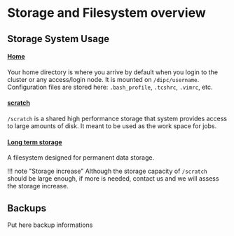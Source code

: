# Storage and Filesystem overview

## Storage System Usage 

#### [Home](home/index.md)
Your home directory is where you arrive by default when you login to the cluster or any access/login node. It is mounted on `/dipc/username`. Configuration files are stored here: `.bash_profile`, `.tcshrc`, `.vimrc`, etc. 

#### [scratch](scratch/index.md)
`/scratch` is a shared high performance storage that system provides access to large amounts of disk. It meant to be used as the work space for jobs.

#### [Long term storage](long_storage_index.md)
A filesystem designed for permanent data storage. 

!!! note "Storage increase"
    Although the storage capacity of `/scratch` should be large enough, if more is needed, contact us and we will assess the storage increase.


## Backups

Put here backup informations 
